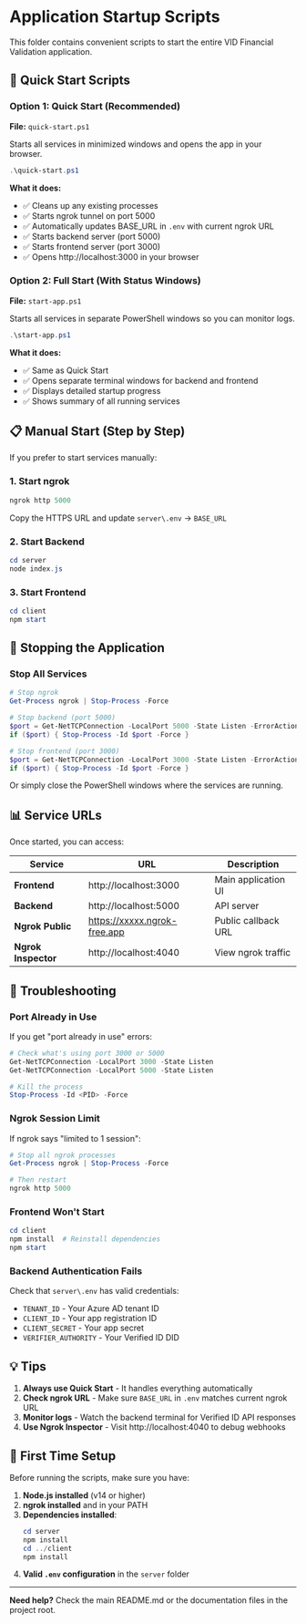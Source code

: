 # Application Startup Scripts

This folder contains convenient scripts to start the entire VID Financial Validation application.

## 🚀 Quick Start Scripts

### Option 1: Quick Start (Recommended)
**File:** `quick-start.ps1`

Starts all services in minimized windows and opens the app in your browser.

```powershell
.\quick-start.ps1
```

**What it does:**
- ✅ Cleans up any existing processes
- ✅ Starts ngrok tunnel on port 5000
- ✅ Automatically updates BASE_URL in `.env` with current ngrok URL
- ✅ Starts backend server (port 5000)
- ✅ Starts frontend server (port 3000)
- ✅ Opens http://localhost:3000 in your browser

### Option 2: Full Start (With Status Windows)
**File:** `start-app.ps1`

Starts all services in separate PowerShell windows so you can monitor logs.

```powershell
.\start-app.ps1
```

**What it does:**
- ✅ Same as Quick Start
- ✅ Opens separate terminal windows for backend and frontend
- ✅ Displays detailed startup progress
- ✅ Shows summary of all running services

## 📋 Manual Start (Step by Step)

If you prefer to start services manually:

### 1. Start ngrok
```powershell
ngrok http 5000
```
Copy the HTTPS URL and update `server\.env` → `BASE_URL`

### 2. Start Backend
```powershell
cd server
node index.js
```

### 3. Start Frontend
```powershell
cd client
npm start
```

## 🛑 Stopping the Application

### Stop All Services
```powershell
# Stop ngrok
Get-Process ngrok | Stop-Process -Force

# Stop backend (port 5000)
$port = Get-NetTCPConnection -LocalPort 5000 -State Listen -ErrorAction SilentlyContinue | Select-Object -ExpandProperty OwningProcess
if ($port) { Stop-Process -Id $port -Force }

# Stop frontend (port 3000)
$port = Get-NetTCPConnection -LocalPort 3000 -State Listen -ErrorAction SilentlyContinue | Select-Object -ExpandProperty OwningProcess
if ($port) { Stop-Process -Id $port -Force }
```

Or simply close the PowerShell windows where the services are running.

## 📊 Service URLs

Once started, you can access:

| Service | URL | Description |
|---------|-----|-------------|
| **Frontend** | http://localhost:3000 | Main application UI |
| **Backend** | http://localhost:5000 | API server |
| **Ngrok Public** | https://xxxxx.ngrok-free.app | Public callback URL |
| **Ngrok Inspector** | http://localhost:4040 | View ngrok traffic |

## 🔧 Troubleshooting

### Port Already in Use
If you get "port already in use" errors:
```powershell
# Check what's using port 3000 or 5000
Get-NetTCPConnection -LocalPort 3000 -State Listen
Get-NetTCPConnection -LocalPort 5000 -State Listen

# Kill the process
Stop-Process -Id <PID> -Force
```

### Ngrok Session Limit
If ngrok says "limited to 1 session":
```powershell
# Stop all ngrok processes
Get-Process ngrok | Stop-Process -Force

# Then restart
ngrok http 5000
```

### Frontend Won't Start
```powershell
cd client
npm install  # Reinstall dependencies
npm start
```

### Backend Authentication Fails
Check that `server\.env` has valid credentials:
- `TENANT_ID` - Your Azure AD tenant ID
- `CLIENT_ID` - Your app registration ID
- `CLIENT_SECRET` - Your app secret
- `VERIFIER_AUTHORITY` - Your Verified ID DID

## 💡 Tips

1. **Always use Quick Start** - It handles everything automatically
2. **Check ngrok URL** - Make sure `BASE_URL` in `.env` matches current ngrok URL
3. **Monitor logs** - Watch the backend terminal for Verified ID API responses
4. **Use Ngrok Inspector** - Visit http://localhost:4040 to debug webhooks

## 🎯 First Time Setup

Before running the scripts, make sure you have:

1. **Node.js installed** (v14 or higher)
2. **ngrok installed** and in your PATH
3. **Dependencies installed**:
   ```powershell
   cd server
   npm install
   cd ../client
   npm install
   ```
4. **Valid `.env` configuration** in the `server` folder

---

**Need help?** Check the main README.md or the documentation files in the project root.
